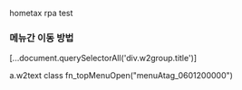 hometax rpa test

### 메뉴간 이동 방법
[...document.querySelectorAll('div.w2group.title')]  

 a.w2text class
 fn_topMenuOpen("menuAtag_0601200000")